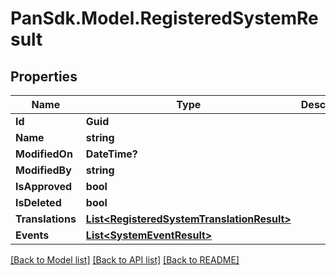 # PanSdk.Model.RegisteredSystemResult

## Properties

Name | Type | Description | Notes
------------ | ------------- | ------------- | -------------
**Id** | **Guid** |  | [optional] 
**Name** | **string** |  | [optional] 
**ModifiedOn** | **DateTime?** |  | [optional] 
**ModifiedBy** | **string** |  | [optional] 
**IsApproved** | **bool** |  | [optional] 
**IsDeleted** | **bool** |  | [optional] 
**Translations** | [**List&lt;RegisteredSystemTranslationResult&gt;**](RegisteredSystemTranslationResult.md) |  | [optional] 
**Events** | [**List&lt;SystemEventResult&gt;**](SystemEventResult.md) |  | [optional] 

[[Back to Model list]](../README.md#documentation-for-models) [[Back to API list]](../README.md#documentation-for-api-endpoints) [[Back to README]](../README.md)

